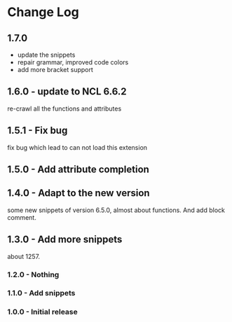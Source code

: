 # Change Log

## 1.7.0

- update the snippets
- repair grammar, improved code colors
- add more bracket support

## 1.6.0 - update to NCL 6.6.2

re-crawl all the functions and attributes

## 1.5.1 - Fix bug

fix bug which lead to can not load this extension

## 1.5.0 - Add attribute completion

## 1.4.0 - Adapt to the new version

some new snippets of version 6.5.0, almost about functions.
And add block comment.

## 1.3.0 - Add more snippets

about 1257.

### 1.2.0 - Nothing

### 1.1.0 - Add snippets

### 1.0.0 - Initial release

